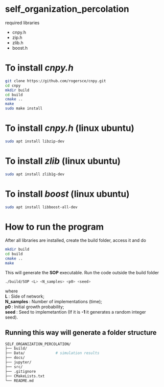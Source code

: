 # self_organization_percolation

required libraries

* cnpy.h
* zip.h
* zlib.h
* boost.h

# To install *cnpy.h*

```bash
git clone https://github.com/rogersce/cnpy.git
cd cnpy
mkdir build
cd build
cmake ..
make
sudo make install
```

# To install *cnpy.h* (linux ubuntu)
```bash
sudo apt install libzip-dev
```

# To install *zlib* (linux ubuntu)
```bash
sudo apt install zlib1g-dev
```

# To install *boost* (linux ubuntu)
```bash
sudo apt install libboost-all-dev
```

# How to run the program
After all libraries are installed, create the build folder, access it and do

```bash
mkdir build
cd build
cmake ..
make
```

This will generate the <b>SOP</b> executable. Run the code outside the build folder

```bash
./build/SOP <L> <N_samples> <p0> <seed>
```
where  
<b> L </b>: Side of network;  
<b> N_samples </b>: Number of implementations (time);  
<b> p0 </b>: Initial growth probability;  
<b> seed </b>: Seed to implemetantion (If it is <b> -1 </b> it generates a random integer seed).

## Running this way will generate a folder structure

```bash
SELF_ORGANIZATION_PERCOLATION/
├── build/
├── Data/              # simulation results
├── docs/
├── jupyter/
├── src/
├── .gitignore
├── CMakeLists.txt
└── README.md
```



